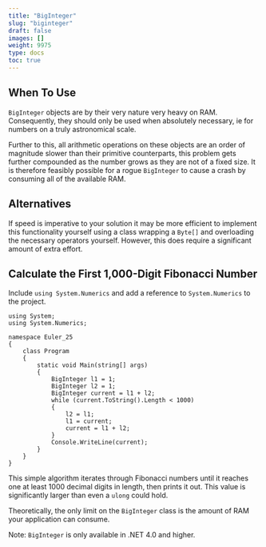 ```yaml
---
title: "BigInteger"
slug: "biginteger"
draft: false
images: []
weight: 9975
type: docs
toc: true
---
```


## When To Use ##
`BigInteger` objects are by their very nature very heavy on RAM. Consequently, they should only be used when absolutely necessary, ie for numbers on a truly astronomical scale.

Further to this, all arithmetic operations on these objects are an order of magnitude slower than their primitive counterparts, this problem gets further compounded as the number grows as they are not of a fixed size. It is therefore feasibly possible for a rogue `BigInteger` to cause a crash by consuming all of the available RAM.

## Alternatives ##

If speed is imperative to your solution it may be more efficient to implement this functionality yourself using a class wrapping a `Byte[]` and overloading the necessary operators yourself. However, this does require a significant amount of extra effort.



## Calculate the First 1,000-Digit Fibonacci Number
Include `using System.Numerics` and add a reference to `System.Numerics` to the project.

    using System;
    using System.Numerics;
    
    namespace Euler_25
    {
        class Program
        {
            static void Main(string[] args)
            {
                BigInteger l1 = 1;
                BigInteger l2 = 1;
                BigInteger current = l1 + l2;
                while (current.ToString().Length < 1000)
                {
                    l2 = l1;
                    l1 = current;
                    current = l1 + l2;
                }
                Console.WriteLine(current);
            }
        }
    }

This simple algorithm iterates through Fibonacci numbers until it reaches one at least 1000 decimal digits in length, then prints it out. This value is significantly larger than even a `ulong` could hold.

Theoretically, the only limit on the `BigInteger` class is the amount of RAM your application can consume.

Note: `BigInteger` is only available in .NET 4.0 and higher.


